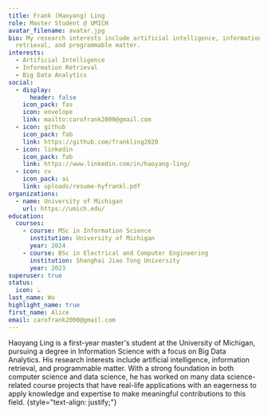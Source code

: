 ```yaml
---
title: Frank (Haoyang) Ling
role: Master Student @ UMICH
avatar_filename: avatar.jpg
bio: My research interests include artificial intelligence, information
  retrieval, and programmable matter.
interests:
  - Artificial Intelligence
  - Information Retrieval
  - Big Data Analytics
social:
  - display:
      header: false
    icon_pack: fas
    icon: envelope
    link: mailto:carofrank2000@gmail.com
  - icon: github
    icon_pack: fab
    link: https://github.com/frankling2020
  - icon: linkedin
    icon_pack: fab
    link: https://www.linkedin.com/in/haoyang-ling/
  - icon: cv
    icon_pack: ai
    link: uploads/resume-hyfrankl.pdf
organizations:
  - name: University of Michigan
    url: https://umich.edu/
education:
  courses:
    - course: MSc in Information Science
      institution: University of Michigan
      year: 2024
    - course: BSc in Electrical and Computer Engineering
      institution: Shanghai Jiao Tong University
      year: 2023
superuser: true
status:
  icon: ☕️
last_name: Wu
highlight_name: true
first_name: Alice
email: carofrank2000@gmail.com
---
```

Haoyang Ling is a first-year master's student at the University of Michigan, pursuing a degree in Information Science with a focus on Big Data Analytics. His research interests include artificial intelligence, information retrieval, and programmable matter. With a strong foundation in both computer science and data science, he has worked on many data science-related course projects that have real-life applications with an eagerness to apply knowledge and expertise to make meaningful contributions to this field.
{style="text-align: justify;"}